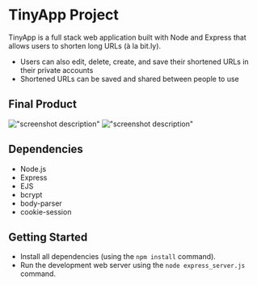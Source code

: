 # TinyApp Project

TinyApp is a full stack web application built with Node and Express that allows users to shorten long URLs (à la bit.ly).
- Users can also edit, delete, create, and save their shortened URLs in their private accounts
- Shortened URLs can be saved and shared between people to use


## Final Product

!["screenshot description"](#)
!["screenshot description"](#)

## Dependencies

- Node.js
- Express
- EJS
- bcrypt
- body-parser
- cookie-session


## Getting Started

- Install all dependencies (using the `npm install` command).
- Run the development web server using the `node express_server.js` command.